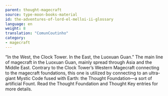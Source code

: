 ```yaml
---
parent: thought-magecraft
source: type-moon-books-material
id: the-adventures-of-lord-el-melloi-ii-glossary
language: en
weight: 8
translation: "ComunCoutinho"
category:
- magecraft
---
```


“In the West, the Clock Tower. In the East, the Luoxuan Guan.”
The main line of magecraft in the Luoxuan Guan, mainly spread through Asia and the Middle East.
Contrary to the Clock Tower’s Western Magecraft connecting to the magecraft foundations, this one is utilized by connecting to an ultra-giant Mystic Code fused with Earth: the Thought Foundation—a sort of artificial Fount. Read the Thought Foundation and Thought Key entries for more details.
